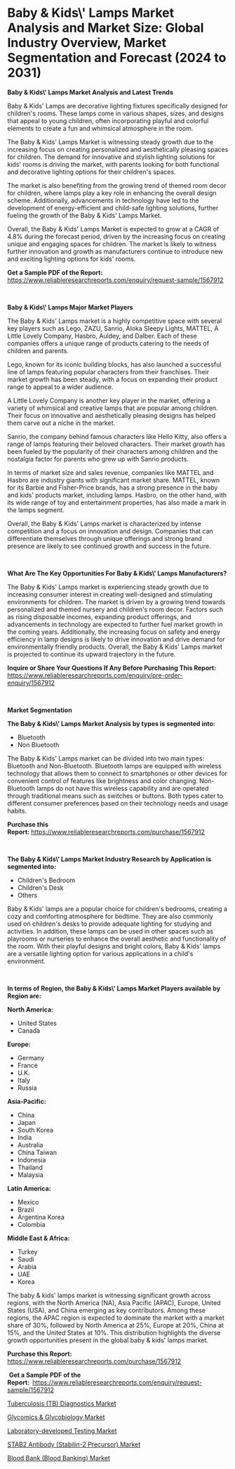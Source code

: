 <p><h1>Baby & Kids\' Lamps Market Analysis and Market Size: Global Industry Overview, Market Segmentation and Forecast (2024 to 2031)</h1></p><p><strong>Baby & Kids\' Lamps Market Analysis and Latest Trends</strong></p>
<p><p>Baby & Kids' Lamps are decorative lighting fixtures specifically designed for children's rooms. These lamps come in various shapes, sizes, and designs that appeal to young children, often incorporating playful and colorful elements to create a fun and whimsical atmosphere in the room.</p><p>The Baby & Kids' Lamps Market is witnessing steady growth due to the increasing focus on creating personalized and aesthetically pleasing spaces for children. The demand for innovative and stylish lighting solutions for kids' rooms is driving the market, with parents looking for both functional and decorative lighting options for their children's spaces.</p><p>The market is also benefiting from the growing trend of themed room decor for children, where lamps play a key role in enhancing the overall design scheme. Additionally, advancements in technology have led to the development of energy-efficient and child-safe lighting solutions, further fueling the growth of the Baby & Kids' Lamps Market.</p><p>Overall, the Baby & Kids' Lamps Market is expected to grow at a CAGR of 4.8% during the forecast period, driven by the increasing focus on creating unique and engaging spaces for children. The market is likely to witness further innovation and growth as manufacturers continue to introduce new and exciting lighting options for kids' rooms.</p></p>
<p><strong>Get a Sample PDF of the Report:&nbsp;</strong> <a href="https://www.reliableresearchreports.com/enquiry/request-sample/1567912">https://www.reliableresearchreports.com/enquiry/request-sample/1567912</a></p>
<p>&nbsp;</p>
<p><strong>Baby & Kids\' Lamps Major Market Players</strong></p>
<p><p>The Baby & Kids' Lamps market is a highly competitive space with several key players such as Lego, ZAZU, Sanrio, Aloka Sleepy Lights, MATTEL, A Little Lovely Company, Hasbro, Auldey, and Dalber. Each of these companies offers a unique range of products catering to the needs of children and parents.</p><p>Lego, known for its iconic building blocks, has also launched a successful line of lamps featuring popular characters from their franchises. Their market growth has been steady, with a focus on expanding their product range to appeal to a wider audience.</p><p>A Little Lovely Company is another key player in the market, offering a variety of whimsical and creative lamps that are popular among children. Their focus on innovative and aesthetically pleasing designs has helped them carve out a niche in the market.</p><p>Sanrio, the company behind famous characters like Hello Kitty, also offers a range of lamps featuring their beloved characters. Their market growth has been fueled by the popularity of their characters among children and the nostalgia factor for parents who grew up with Sanrio products.</p><p>In terms of market size and sales revenue, companies like MATTEL and Hasbro are industry giants with significant market share. MATTEL, known for its Barbie and Fisher-Price brands, has a strong presence in the baby and kids' products market, including lamps. Hasbro, on the other hand, with its wide range of toy and entertainment properties, has also made a mark in the lamps segment.</p><p>Overall, the Baby & Kids' Lamps market is characterized by intense competition and a focus on innovation and design. Companies that can differentiate themselves through unique offerings and strong brand presence are likely to see continued growth and success in the future.</p></p>
<p>&nbsp;</p>
<p><strong>What Are The Key Opportunities For Baby & Kids\' Lamps Manufacturers?</strong></p>
<p><p>The Baby & Kids' Lamps market is experiencing steady growth due to increasing consumer interest in creating well-designed and stimulating environments for children. The market is driven by a growing trend towards personalized and themed nursery and children's room decor. Factors such as rising disposable incomes, expanding product offerings, and advancements in technology are expected to further fuel market growth in the coming years. Additionally, the increasing focus on safety and energy efficiency in lamp designs is likely to drive innovation and drive demand for environmentally friendly products. Overall, the Baby & Kids' Lamps market is projected to continue its upward trajectory in the future.</p></p>
<p><strong>Inquire or Share Your Questions If Any Before Purchasing This Report:</strong> <a href="https://www.reliableresearchreports.com/enquiry/pre-order-enquiry/1567912">https://www.reliableresearchreports.com/enquiry/pre-order-enquiry/1567912</a></p>
<p>&nbsp;</p>
<p><strong>Market Segmentation</strong></p>
<p><strong>The Baby & Kids\' Lamps Market Analysis by types is segmented into:</strong></p>
<p><ul><li>Bluetooth</li><li>Non Bluetooth</li></ul></p>
<p><p>The Baby & Kids' Lamps market can be divided into two main types: Bluetooth and Non-Bluetooth. Bluetooth lamps are equipped with wireless technology that allows them to connect to smartphones or other devices for convenient control of features like brightness and color changing. Non-Bluetooth lamps do not have this wireless capability and are operated through traditional means such as switches or buttons. Both types cater to different consumer preferences based on their technology needs and usage habits.</p></p>
<p><strong>Purchase this Report:&nbsp;</strong><a href="https://www.reliableresearchreports.com/purchase/1567912">https://www.reliableresearchreports.com/purchase/1567912</a></p>
<p>&nbsp;</p>
<p><strong>The Baby & Kids\' Lamps Market Industry Research by Application is segmented into:</strong></p>
<p><ul><li>Children's Bedroom</li><li>Children's Desk</li><li>Others</li></ul></p>
<p><p>Baby & Kids' lamps are a popular choice for children's bedrooms, creating a cozy and comforting atmosphere for bedtime. They are also commonly used on children's desks to provide adequate lighting for studying and activities. In addition, these lamps can be used in other spaces such as playrooms or nurseries to enhance the overall aesthetic and functionality of the room. With their playful designs and bright colors, Baby & Kids' lamps are a versatile lighting option for various applications in a child's environment.</p></p>
<p>&nbsp;</p>
<p><strong>In terms of Region, the Baby & Kids\' Lamps Market Players available by Region are:</strong></p>
<p>
    <p> <strong> North America: </strong>
        <ul>
            <li>United States</li>
            <li>Canada</li>
        </ul>
        </p> 
    <p> <strong> Europe: </strong>
        <ul>
            <li>Germany</li>
            <li>France</li>
            <li>U.K.</li>
            <li>Italy</li>
            <li>Russia</li>
        </ul>
        </p> 
    <p> <strong> Asia-Pacific: </strong>
        <ul>
            <li>China</li>
            <li>Japan</li>
            <li>South Korea</li>
            <li>India</li>
            <li>Australia</li>
            <li>China Taiwan</li>
            <li>Indonesia</li>
            <li>Thailand</li>
            <li>Malaysia</li>
        </ul>
        </p> 
    <p> <strong> Latin America: </strong>
        <ul>
            <li>Mexico</li>
            <li>Brazil</li>
            <li>Argentina Korea</li>
            <li>Colombia</li>
        </ul>
        </p> 
    <p> <strong> Middle East & Africa: </strong>
        <ul>
            <li>Turkey</li>
            <li>Saudi</li>
            <li>Arabia</li>
            <li>UAE</li>
            <li>Korea</li>
        </ul>
    </p>
    </p>
<p><p>The baby & kids' lamps market is witnessing significant growth across regions, with the North America (NA), Asia Pacific (APAC), Europe, United States (USA), and China emerging as key contributors. Among these regions, the APAC region is expected to dominate the market with a market share of 30%, followed by North America at 25%, Europe at 20%, China at 15%, and the United States at 10%. This distribution highlights the diverse growth opportunities present in the global baby & kids' lamps market.</p></p>
<p><strong>Purchase this Report: </strong><a href="https://www.reliableresearchreports.com/purchase/1567912">https://www.reliableresearchreports.com/purchase/1567912</a></p>
<p>&nbsp;<strong>Get a Sample PDF of the Report:&nbsp;&nbsp;</strong><a href="https://www.reliableresearchreports.com/enquiry/request-sample/1567912">https://www.reliableresearchreports.com/enquiry/request-sample/1567912</a></p>
<p><strong></strong></p>
<p><p><a href="https://medium.com/@rowannolan544/decoding-tuberculosis-tb-diagnostics-market-metrics-market-share-trends-and-growth-patterns-d73215415a1e">Tuberculosis (TB) Diagnostics Market</a></p><p><a href="https://medium.com/@rowannolan544/decoding-glycomics-amp-glycobiology-market-metrics-market-share-trends-and-growth-patterns-91498687244e">Glycomics & Glycobiology Market</a></p><p><a href="https://medium.com/@rowannolan544/laboratory-developed-testing-market-report-reveals-the-latest-trends-and-growth-opportunities-of-0e260178badf">Laboratory-developed Testing Market</a></p><p><a href="https://medium.com/@rowannolan544/stab2-antibody-stabilin-2-precursor-market-insights-into-market-cagr-market-trends-and-growth-0b329dbfeb90">STAB2 Antibody (Stabilin-2 Precursor) Market</a></p><p><a href="https://medium.com/@rowannolan544/blood-bank-blood-banking-market-size-market-outlook-and-market-forecast-2024-to-2031-798c9bd96c51">Blood Bank (Blood Banking) Market</a></p></p>